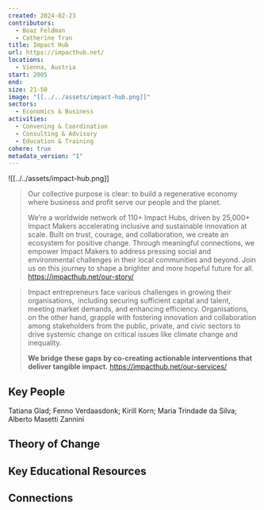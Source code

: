 ```yaml
---
created: 2024-02-23
contributors:
  - Boaz Feldman
  - Catherine Tran
title: Impact Hub
url: https://impacthub.net/
locations:
  - Vienna, Austria
start: 2005
end: 
size: 21-50
image: "[[../../assets/impact-hub.png]]"
sectors:
  - Economics & Business
activities:
  - Convening & Coordination
  - Consulting & Advisory
  - Education & Training
cohere: true
metadata_version: "1"
---
```

![[../../assets/impact-hub.png]]

>Our collective purpose is clear: to build a regenerative economy where business and profit serve our people and the planet.
>
>We’re a worldwide network of 110+ Impact Hubs, driven by 25,000+ Impact Makers accelerating inclusive and sustainable innovation at scale. Built on trust, courage, and collaboration, we create an ecosystem for positive change. Through meaningful connections, we empower Impact Makers to address pressing social and environmental challenges in their local communities and beyond. Join us on this journey to shape a brighter and more hopeful future for all.
https://impacthub.net/our-story/

>Impact entrepreneurs face various challenges in growing their organisations,  including securing sufficient capital and talent, meeting market demands, and enhancing efficiency. Organisations, on the other hand, grapple with fostering innovation and collaboration among stakeholders from the public, private, and civic sectors to drive systemic change on critical issues like climate change and inequality.
>
>**We bridge these gaps by co-creating actionable interventions that deliver tangible impact.**
https://impacthub.net/our-services/

## Key People

Tatiana Glad; Fenno Verdaasdonk; Kirill Korn; Maria Trindade da Silva; Alberto Masetti Zannini

## Theory of Change

## Key Educational Resources

## Connections










